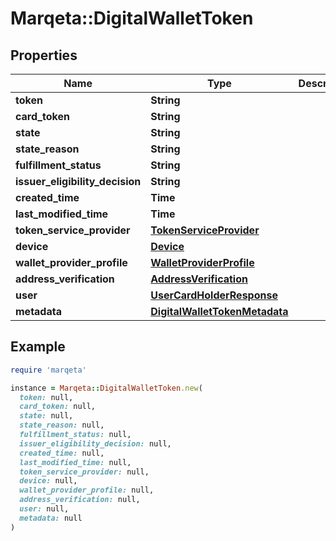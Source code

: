 # Marqeta::DigitalWalletToken

## Properties

| Name | Type | Description | Notes |
| ---- | ---- | ----------- | ----- |
| **token** | **String** |  | [optional] |
| **card_token** | **String** |  | [optional] |
| **state** | **String** |  | [optional] |
| **state_reason** | **String** |  | [optional] |
| **fulfillment_status** | **String** |  | [optional] |
| **issuer_eligibility_decision** | **String** |  | [optional] |
| **created_time** | **Time** |  | [optional] |
| **last_modified_time** | **Time** |  | [optional] |
| **token_service_provider** | [**TokenServiceProvider**](TokenServiceProvider.md) |  | [optional] |
| **device** | [**Device**](Device.md) |  | [optional] |
| **wallet_provider_profile** | [**WalletProviderProfile**](WalletProviderProfile.md) |  | [optional] |
| **address_verification** | [**AddressVerification**](AddressVerification.md) |  | [optional] |
| **user** | [**UserCardHolderResponse**](UserCardHolderResponse.md) |  | [optional] |
| **metadata** | [**DigitalWalletTokenMetadata**](DigitalWalletTokenMetadata.md) |  | [optional] |

## Example

```ruby
require 'marqeta'

instance = Marqeta::DigitalWalletToken.new(
  token: null,
  card_token: null,
  state: null,
  state_reason: null,
  fulfillment_status: null,
  issuer_eligibility_decision: null,
  created_time: null,
  last_modified_time: null,
  token_service_provider: null,
  device: null,
  wallet_provider_profile: null,
  address_verification: null,
  user: null,
  metadata: null
)
```

